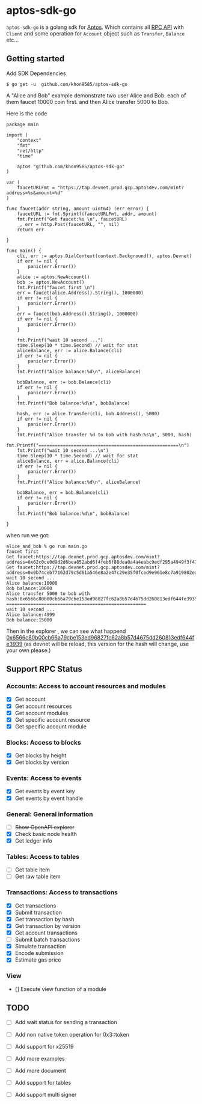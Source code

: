 # aptos-sdk-go

`aptos-sdk-go` is a golang sdk for [Aptos](https://aptoslabs.com/). Which contains 
all [RPC API](https://fullnode.mainnet.aptoslabs.com/v1/spec#/) with `Client` and some operation 
for `Account` object such as `Transfer`, `Balance` etc...

## Getting started

Add SDK Dependencies

    $ go get -u  github.com/khon9585/aptos-sdk-go

A "Alice and Bob" example  demonstrate two user Alice and Bob.
each of them faucet 10000 coin first. and then Alice transfer 
5000 to Bob.

Here is the code

    package main

    import (
        "context"
        "fmt"
        "net/http"
        "time"

        aptos "github.com/khon9585/aptos-sdk-go"
    )

    var (
        faucetURLFmt = "https://tap.devnet.prod.gcp.aptosdev.com/mint?address=%s&amount=%d"
    )

    func faucet(addr string, amount uint64) (err error) {
        faucetURL := fmt.Sprintf(faucetURLFmt, addr, amount)
        fmt.Printf("Get faucet:%s \n", faucetURL)
        _, err = http.Post(faucetURL, "", nil)
        return err

    }

    func main() {
        cli, err := aptos.DialContext(context.Background(), aptos.Devnet)
        if err != nil {
            panic(err.Error())
        }
        alice := aptos.NewAccount()
        bob := aptos.NewAccount()
        fmt.Printf("faucet first \n")
        err = faucet(alice.Address().String(), 1000000)
        if err != nil {
            panic(err.Error())
        }
        err = faucet(bob.Address().String(), 1000000)
        if err != nil {
            panic(err.Error())
        }

        fmt.Printf("wait 10 second ...")
        time.Sleep(10 * time.Second) // wait for stat
        aliceBalance, err := alice.Balance(cli)
        if err != nil {
            panic(err.Error())
        }
        fmt.Printf("Alice balance:%d\n", aliceBalance)

        bobBalance, err := bob.Balance(cli)
        if err != nil {
            panic(err.Error())
        }
        fmt.Printf("Bob balance:%d\n", bobBalance)

        hash, err := alice.Transfer(cli, bob.Address(), 5000)
        if err != nil {
            panic(err.Error())
        }
        fmt.Printf("Alice transfer %d to bob with hash:%s\n", 5000, hash)
        fmt.Printf("====================================================\n")
        fmt.Printf("wait 10 second ...\n")
        time.Sleep(10 * time.Second) // wait for stat
        aliceBalance, err = alice.Balance(cli)
        if err != nil {
            panic(err.Error())
        }
        fmt.Printf("Alice balance:%d\n", aliceBalance)

        bobBalance, err = bob.Balance(cli)
        if err != nil {
            panic(err.Error())
        }
        fmt.Printf("Bob balance:%d\n", bobBalance)

    }


when run we got:


    alice_and_bob % go run main.go 
    faucet first 
    Get faucet:https://tap.devnet.prod.gcp.aptosdev.com/mint?address=0x62c0ce0d9d2d6bea852abd6f4feb6f88dea0a4a4eabc9edf295a4949f3f47870&amount=10000 
    Get faucet:https://tap.devnet.prod.gcp.aptosdev.com/mint?address=0x0b74ceb77162d79c5d61a546e8a2e47c29e35f0fced9e961e8c7a919802ed0de&amount=10000 
    wait 10 second ...
    Alice balance:10000
    Bob balance:10000
    Alice transfer 5000 to bob with hash:0x6566c80b00cb66a79cbe153ed96827fc62a8b57d4675dd260813edf644fe3939
    ====================================================
    wait 10 second ...
    Alice balance:4999
    Bob balance:15000

Then in the explorer , we can see what happend [0x6566c80b00cb66a79cbe153ed96827fc62a8b57d4675dd260813edf644fe3939](https://explorer.devnet.aptos.dev/txn/2604671) (as devnet will be reload, this version for the hash will change, use your own please.)



## Support RPC Status
### Accounts: Access to account resources and modules

- [x] Get account
- [x] Get account resources
- [x] Get account modules
- [x] Get specific account resource 
- [x] Get specific account module

### Blocks: Access to blocks

- [x] Get blocks by height
- [x] Get blocks by version 

### Events: Access to events

- [x] Get events by event key
- [x] Get events by event handle

### General: General information

- [ ] ~~Show OpenAPI explorer~~
- [x] Check basic node health
- [x] Get ledger info

### Tables: Access to tables

- [ ] Get table item
- [ ] Get raw table item

### Transactions: Access to transactions

- [x] Get transactions
- [x] Submit transaction
- [x] Get transaction by hash
- [x] Get transaction by version
- [x] Get account transactions
- [ ] Submit batch transactions
- [x] Simulate transaction
- [x] Encode submission
- [x] Estimate gas price

### View

- [] Execute view function of a module


## TODO

- [ ] Add wait status for sending a transaction
- [ ] Add non native token operation for 0x3::token
- [ ] Add support for x25519
- [ ] Add more examples
- [ ] Add more document
- [ ] Add support for tables
- [ ] Add support multi signer

